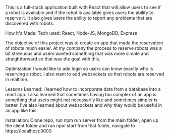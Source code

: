 This is a full-stack application built with React that will allow users to see if a robot is available and if the robot is available gives users the ability to reserve it. It also gives users the ability to report any problems that are discovered with robots.

How It's Made: Tech used: React, Node-JS, MongoDB, Express 

The objective of this project was to create an app that made the reservation of robots much easier. At my company the process to reserve robots was a bit strenuous and users wanted something that was more simple and straightforward so that was the goal with this.

Optimization I would like to add login so users can know exactly who is reserving a robot. I also want to add websockets so that robots are reserved in realtime.

Lessons Learned: I learned how to incorporate data from a database into a react app. I also learned that sometimes having too complex of an app is something that users might not necessarily like and sometimes simpler is better. I've also learned about websockets and why they would be useful in an app like this.

Installation: Clone repo, run npm run server from the main folder, open up the client folder and run npm start from that folder, navigate to https://localhost:3000

